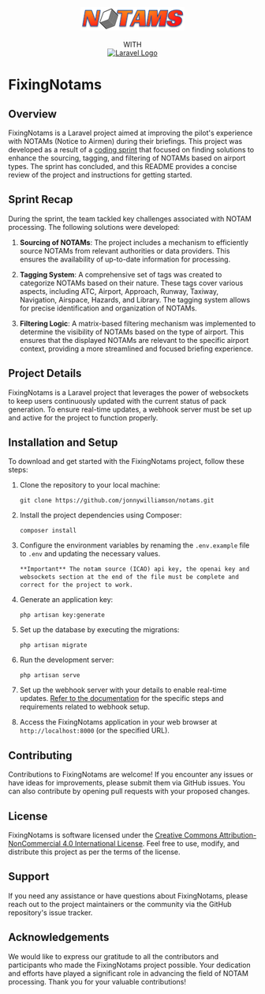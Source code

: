<p align="center">
  <img src="public/images/just-notams-logo-210.png" alt="Notams Logo">
  <br/>
  <br>WITH<br>
  <a href="https://laravel.com" target="_blank">
    <img src="https://raw.githubusercontent.com/laravel/art/master/logo-lockup/5%20SVG/2%20CMYK/1%20Full%20Color/laravel-logolockup-cmyk-red.svg" width="400" alt="Laravel Logo">
</a>
</p>


# FixingNotams

## Overview

FixingNotams is a Laravel project aimed at improving the pilot's experience with NOTAMs (Notice to Airmen) during their briefings. This project was developed as a result of a [coding sprint](https://fixingnotams.org/notam-sprint/) that focused on finding solutions to enhance the sourcing, tagging, and filtering of NOTAMs based on airport types. The sprint has concluded, and this README provides a concise review of the project and instructions for getting started.

## Sprint Recap

During the sprint, the team tackled key challenges associated with NOTAM processing. The following solutions were developed:

1. **Sourcing of NOTAMs**: The project includes a mechanism to efficiently source NOTAMs from relevant authorities or data providers. This ensures the availability of up-to-date information for processing.

2. **Tagging System**: A comprehensive set of tags was created to categorize NOTAMs based on their nature. These tags cover various aspects, including ATC, Airport, Approach, Runway, Taxiway, Navigation, Airspace, Hazards, and Library. The tagging system allows for precise identification and organization of NOTAMs.

3. **Filtering Logic**: A matrix-based filtering mechanism was implemented to determine the visibility of NOTAMs based on the type of airport. This ensures that the displayed NOTAMs are relevant to the specific airport context, providing a more streamlined and focused briefing experience.

## Project Details

FixingNotams is a Laravel project that leverages the power of websockets to keep users continuously updated with the current status of pack generation. To ensure real-time updates, a webhook server must be set up and active for the project to function properly.

## Installation and Setup

To download and get started with the FixingNotams project, follow these steps:

1. Clone the repository to your local machine:

   ```
   git clone https://github.com/jonnywilliamson/notams.git
   ```

2. Install the project dependencies using Composer:

   ```
   composer install
   ```

3. Configure the environment variables by renaming the `.env.example` file to `.env` and updating the necessary values. 
   ```
   **Important** The notam source (ICAO) api key, the openai key and websockets section at the end of the file must be complete and correct for the project to work.
   ```

4. Generate an application key:

   ```
   php artisan key:generate
   ```

5. Set up the database by executing the migrations:

   ```
   php artisan migrate
   ```

6. Run the development server:

   ```
   php artisan serve
   ```

7. Set up the webhook server with your details to enable real-time updates. [Refer to the documentation](https://beyondco.de/docs/laravel-websockets/getting-started/introduction) for the specific steps and requirements related to webhook setup.

8. Access the FixingNotams application in your web browser at `http://localhost:8000` (or the specified URL).

## Contributing

Contributions to FixingNotams are welcome! If you encounter any issues or have ideas for improvements, please submit them via GitHub issues. You can also contribute by opening pull requests with your proposed changes.

## License

FixingNotams is software licensed under the [Creative Commons Attribution-NonCommercial 4.0 International License](https://creativecommons.org/licenses/by-nc/4.0/legalcode). Feel free to use, modify, and distribute this project as per the terms of the license.

## Support

If you need any assistance or have questions about FixingNotams, please reach out to the project maintainers or the community via the GitHub repository's issue tracker.

## Acknowledgements

We would like to express our gratitude to all the contributors and participants who made the FixingNotams project possible. Your dedication and efforts have played a significant role in advancing the field of NOTAM processing. Thank you for your valuable contributions!
